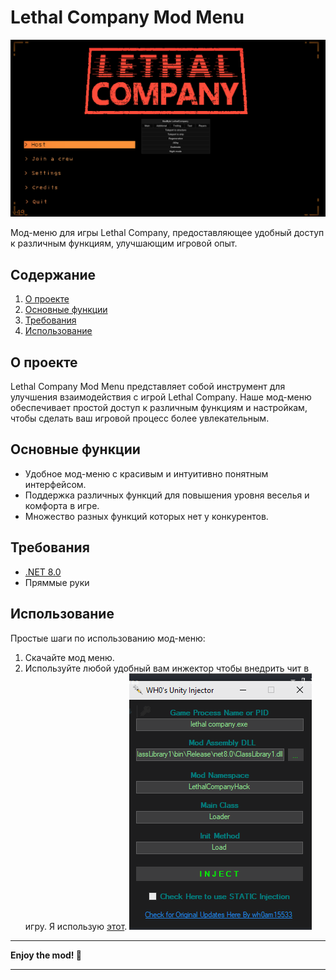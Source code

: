 
# Lethal Company Mod Menu

![Скриншот меню](https://raw.githubusercontent.com/jonifon/LethalCompanyHack/master/Screen.png)


Мод-меню для игры Lethal Company, предоставляющее удобный доступ к различным функциям, улучшающим игровой опыт.

## Содержание

1. [О проекте](#о-проекте)
2. [Основные функции](#основные-функции)
3. [Требования](#требования)
4. [Использование](#использование)

## О проекте

Lethal Company Mod Menu представляет собой инструмент для улучшения взаимодействия с игрой Lethal Company. Наше мод-меню обеспечивает простой доступ к различным функциям и настройкам, чтобы сделать ваш игровой процесс более увлекательным.

## Основные функции

* Удобное мод-меню с красивым и интуитивно понятным интерфейсом.
* Поддержка различных функций для повышения уровня веселья и комфорта в игре.
* Множество разных функций которых нет у конкурентов.

## Требования

* [.NET 8.0](https://dotnet.microsoft.com/en-us/download/dotnet/8.0)
* Пряммые руки

## Использование

Простые шаги по использованию мод-меню:

1. Скачайте мод меню.
2. Используйте любой удобный вам инжектор чтобы внедрить чит в игру. Я использую [этот](https://www.unknowncheats.me/forum/unity/404552-wh0s-unity-injector.html).
![Скриншот настроек инжектора](https://raw.githubusercontent.com/jonifon/LethalCompanyHack/master/Screen2.png)
---

**Enjoy the mod! 🚀**

---
